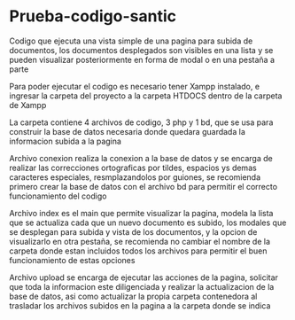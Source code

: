 # Prueba-codigo-santic

Codigo que ejecuta una vista simple de una pagina para subida de documentos, los documentos desplegados son visibles en una lista y se pueden visualizar posteriormente en forma de modal o en una pestaña a parte

Para poder ejecutar el codigo es necesario tener Xampp instalado, e ingresar la carpeta del proyecto a la carpeta HTDOCS dentro de la carpeta de Xampp

La carpeta contiene 4 archivos de codigo, 3 php y 1 bd, que se usa para construir la base de datos necesaria donde quedara guardada la informacion subida a la pagina

Archivo conexion realiza la conexion a la base de datos y se encarga de realizar las correcciones ortograficas por tildes, espacios ys demas caracteres especiales, resmplazandolos por guiones, se recomienda primero crear la base de datos con el archivo bd para permitir el correcto funcionamiento del codigo

Archivo index es el main que permite visualizar la pagina, modela la lista que se actualiza cada que un nuevo documento es subido, los modales que se desplegan para subida y vista de los documentos, y la opcion de visualizarlo en otra pestaña, se recomienda no cambiar el nombre de la carpeta donde estan incluidos todos los archivos para permitir el buen funcionamiento de estas opciones

Archivo upload se encarga de ejecutar las acciones de la pagina, solicitar que toda la informacion este diligenciada y realizar la actualizacion de la base de datos, asi como actualizar la propia carpeta contenedora al trasladar los archivos subidos en la pagina a la carpeta donde se indica
